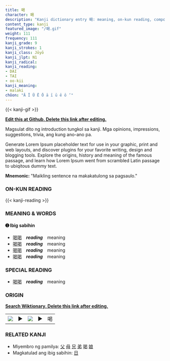 ```yaml
---
title: 喝
character: 喝
description: "Kanji dictionary entry 喝: meaning, on-kun reading, compounds, origin, related kanji"
content_type: kanji
featured_image: "/喝.gif"
weight: 111
frequency: 111
kanji_grade: 9
kanji_strokes: 1
kanji_class: Jōyō
kanji_jlpt: N1
kanji_radical: 
kanji_reading: 
- DAI
- TAI
- oo-kii
kanji_meaning:
- malaki
chōon: "Ā Ī Ū Ē Ō ā ī ū ē ō ’"
---
```

[//]: # (Don't edit the line below. Kanji animated GIF code is automatically generated.)
{{< kanji-gif >}}

[//]: # (Edit below this line.)

**[Edit this at Github. Delete this link after editing.](https://github.com/tim0g/tim/tree/main/content/kanji/喝/index.md)**

Magsulat dito ng introduction tungkol sa kanji. Mga opinions, impressions, suggestions, trivia, ang kung ano-ano pa.

Generate Lorem Ipsum placeholder text for use in your graphic, print and web layouts, and discover plugins for your favorite writing, design and blogging tools. Explore the origins, history and meaning of the famous passage, and learn how Lorem Ipsum went from scrambled Latin passage to ubiqitous dummy text.
 
**Mnemonic:** "Maikling sentence na makakatulong sa pagsaulo."

### ON-KUN READING

[//]: # (Don't edit the line below. ON-KUN READING code is automatically generated.)
{{< kanji-reading >}}

### MEANING & WORDS

#### ➊ **Ibig sabihin**
  - [喝](../喝)[喝](../喝)　***reading***　meaning
  - [喝](../喝)[喝](../喝)　***reading***　meaning
  - [喝](../喝)[喝](../喝)　***reading***　meaning
  - [喝](../喝)[喝](../喝)　***reading***　meaning

### SPECIAL READING
  - [喝](../喝)[喝](../喝)　***reading***　meaning

### ORIGIN

**[Search Wiktionary. Delete this link after editing.](https://wiktionary.org/wiki/喝)**
<table class="kanji-table"><tr><td>
<img src="60px-喝-bronze.svg.png">
</td><td>▶</td><td>
<img src="60px-喝-oracle.svg.png">
</td><td>▶</td>
<td class="kanji-origin">喝</td>
</tr></table>

### RELATED KANJI
- Miyembro ng pamilya: [父](../父) [母](../母) [兄](../兄) [弟](../弟) [喝](../喝) [娘](../娘)
- Magkatulad ang ibig sabihin: [日](../日)
